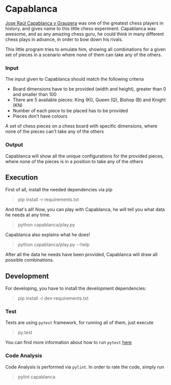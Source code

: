# Capablanca

[Jose Raúl Capablanca y Graupera](https://en.wikipedia.org/wiki/Jos%C3%A9_Ra%C3%BAl_Capablanca) was one of the greatest chess players in history, and gives name to this little chess experiment. Capablanca was awesome, and as any amazing chess guru, he could think in many different chess plays in advance, in order to bow down his rivals.

This little program tries to emulate him, showing all combinations for a given set of pieces in a scenario where none of them can take any of the others.


### Input

The input given to Capablanca should match the following criteria

- Board dimensions have to be provided (width and height), greater than 0 and smaller than 100
- There are 5 available pieces: King (KI), Queen (Q), Bishop (B) and Knight (KN)
- Number of each piece to be placed has to be provided
- Pieces don't have colours

A set of chess pieces on a chess board with specific dimensions, where none of the pieces can't take any of the others

### Output

Capablanca will show all the unique configurations for the provided pieces, where none of the pieces is in a position to take any of the others


## Execution

First of all, install the needed dependencies via pip

> pip install -r requirements.txt

And that's all! Now, you can play with Capablanca, he will tell you what data he needs at any time.

> python capablanca/play.py

Capablanca also explains what he does!

> python capablanca/play.py --help

After all the data he needs have been provided, Capablanca will draw all possible combinations.


## Development

For developing, you have to install the development dependencies:

> pip install -r dev-requirements.txt


### Test

Tests are using `pytest` framework, for running all of them, just execute

> py.test

You can find more information about how to run `pytest` [here](https://pytest.org/latest/usage.html)


### Code Analysis

Code Analysis is performed via `pylint`. In order to rate the code, simply run

> pylint capablanca
